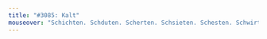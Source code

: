 ```yaml
---
title: "#3085: Kalt"
mouseover: "Schichten. Schduten. Scherten. Schsieten. Schesten. Schwirten. Schihrten. Schsieten."
---
```

